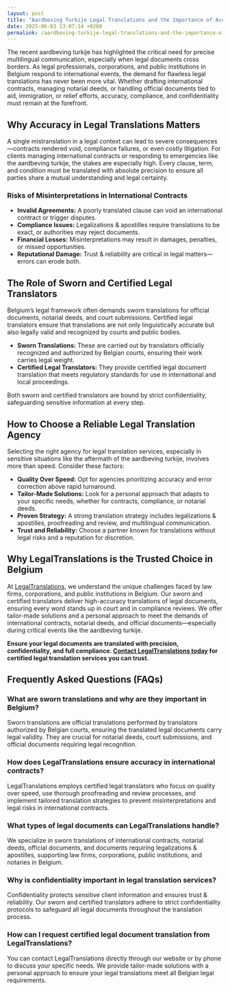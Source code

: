 ```yaml
---
layout: post
title: "Aardbeving Turkije Legal Translations and the Importance of Accuracy in Legal Documents"
date: 2025-06-03 13:07:14 +0200
permalink: /aardbeving-turkije-legal-translations-and-the-importance-of-accuracy-in-legal-documents/
---
```

The recent aardbeving turkije has highlighted the critical need for precise multilingual communication, especially when legal documents cross borders. As legal professionals, corporations, and public institutions in Belgium respond to international events, the demand for flawless legal translations has never been more vital. Whether drafting international contracts, managing notarial deeds, or handling official documents tied to aid, immigration, or relief efforts, accuracy, compliance, and confidentiality must remain at the forefront.

## Why Accuracy in Legal Translations Matters

A single mistranslation in a legal context can lead to severe consequences—contracts rendered void, compliance failures, or even costly litigation. For clients managing international contracts or responding to emergencies like the aardbeving turkije, the stakes are especially high. Every clause, term, and condition must be translated with absolute precision to ensure all parties share a mutual understanding and legal certainty.

### Risks of Misinterpretations in International Contracts

- **Invalid Agreements:** A poorly translated clause can void an international contract or trigger disputes.
- **Compliance Issues:** Legalizations & apostilles require translations to be exact, or authorities may reject documents.
- **Financial Losses:** Misinterpretations may result in damages, penalties, or missed opportunities.
- **Reputational Damage:** Trust & reliability are critical in legal matters—errors can erode both.

## The Role of Sworn and Certified Legal Translators

Belgium’s legal framework often demands sworn translations for official documents, notarial deeds, and court submissions. Certified legal translators ensure that translations are not only linguistically accurate but also legally valid and recognized by courts and public bodies.

- **Sworn Translations:** These are carried out by translators officially recognized and authorized by Belgian courts, ensuring their work carries legal weight.
- **Certified Legal Translators:** They provide certified legal document translation that meets regulatory standards for use in international and local proceedings.

Both sworn and certified translators are bound by strict confidentiality, safeguarding sensitive information at every step.

## How to Choose a Reliable Legal Translation Agency

Selecting the right agency for legal translation services, especially in sensitive situations like the aftermath of the aardbeving turkije, involves more than speed. Consider these factors:

- **Quality Over Speed:** Opt for agencies prioritizing accuracy and error correction above rapid turnaround.
- **Tailor-Made Solutions:** Look for a personal approach that adapts to your specific needs, whether for contracts, compliance, or notarial deeds.
- **Proven Strategy:** A strong translation strategy includes legalizations & apostilles, proofreading and review, and multilingual communication.
- **Trust and Reliability:** Choose a partner known for translations without legal risks and a reputation for discretion.

## Why LegalTranslations is the Trusted Choice in Belgium

At [LegalTranslations](https://www.legaltranslations.be/), we understand the unique challenges faced by law firms, corporations, and public institutions in Belgium. Our sworn and certified translators deliver high-accuracy translations of legal documents, ensuring every word stands up in court and in compliance reviews. We offer tailor-made solutions and a personal approach to meet the demands of international contracts, notarial deeds, and official documents—especially during critical events like the aardbeving turkije.

**Ensure your legal documents are translated with precision, confidentiality, and full compliance. [Contact LegalTranslations today](https://www.legaltranslations.be/) for certified legal translation services you can trust.**

## Frequently Asked Questions (FAQs)

### What are sworn translations and why are they important in Belgium?

Sworn translations are official translations performed by translators authorized by Belgian courts, ensuring the translated legal documents carry legal validity. They are crucial for notarial deeds, court submissions, and official documents requiring legal recognition.

### How does LegalTranslations ensure accuracy in international contracts?

LegalTranslations employs certified legal translators who focus on quality over speed, use thorough proofreading and review processes, and implement tailored translation strategies to prevent misinterpretations and legal risks in international contracts.

### What types of legal documents can LegalTranslations handle?

We specialize in sworn translations of international contracts, notarial deeds, official documents, and documents requiring legalizations & apostilles, supporting law firms, corporations, public institutions, and notaries in Belgium.

### Why is confidentiality important in legal translation services?

Confidentiality protects sensitive client information and ensures trust & reliability. Our sworn and certified translators adhere to strict confidentiality protocols to safeguard all legal documents throughout the translation process.

### How can I request certified legal document translation from LegalTranslations?

You can contact LegalTranslations directly through our website or by phone to discuss your specific needs. We provide tailor-made solutions with a personal approach to ensure your legal translations meet all Belgian legal requirements.

<script type="application/ld+json">
{
  "@context": "https://schema.org",
  "@type": "BlogPosting",
  "headline": "Aardbeving Turkije Legal Translations and the Importance of Accuracy in Legal Documents",
  "description": "LegalTranslations discusses the critical need for precise multilingual communication and certified legal translation services in Belgium, especially during international events like the aardbeving turkije.",
  "author": {
    "@type": "Person",
    "name": "LegalTranslations"
  },
  "publisher": {
    "@type": "Person",
    "name": "LegalTranslations"
  },
  "datePublished": "2024-06-01",
  "mainEntityOfPage": {
    "@type": "WebPage",
    "@id": "https://www.legaltranslations.be/blog/aardbeving-turkije-legal-translations-accuracy"
  },
  "keywords": "Sworn translations, Legal translations, Multilingual communication, International contracts, Notarial deeds, Official documents, Legalizations & apostilles, Proofreading and review, Translation strategy, Translation agency, Quality over speed, Tailor-made solutions, Personal approach, Trust & reliability, Translations without legal risks, Error correction, Misinterpretations in international contracts, legal translation services, certified legal translators, accurate legal document translation, Belgium",
  "articleBody": "The recent aardbeving turkije has highlighted the critical need for precise multilingual communication, especially when legal documents cross borders. As legal professionals, corporations, and public institutions in Belgium respond to international events, the demand for flawless legal translations has never been more vital. Whether drafting international contracts, managing notarial deeds, or handling official documents tied to aid, immigration, or relief efforts, accuracy, compliance, and confidentiality must remain at the forefront.\n\nA single mistranslation in a legal context can lead to severe consequences—contracts rendered void, compliance failures, or even costly litigation. For clients managing international contracts or responding to emergencies like the aardbeving turkije, the stakes are especially high. Every clause, term, and condition must be translated with absolute precision to ensure all parties share a mutual understanding and legal certainty.\n\nBelgium’s legal framework often demands sworn translations for official documents, notarial deeds, and court submissions. Certified legal translators ensure that translations are not only linguistically accurate but also legally valid and recognized by courts and public bodies.\n\nSelecting the right agency for legal translation services, especially in sensitive situations like the aftermath of the aardbeving turkije, involves more than speed. Consider these factors: quality over speed, tailor-made solutions, proven translation strategies, and trust and reliability.\n\nAt LegalTranslations, we understand the unique challenges faced by law firms, corporations, and public institutions in Belgium. Our sworn and certified translators deliver high-accuracy translations of legal documents, ensuring every word stands up in court and in compliance reviews."
}
</script>

<script type="application/ld+json">
{
  "@context": "https://schema.org",
  "@type": "FAQPage",
  "mainEntity": [
    {
      "@type": "Question",
      "name": "What are sworn translations and why are they important in Belgium?",
      "acceptedAnswer": {
        "@type": "Answer",
        "text": "Sworn translations are official translations performed by translators authorized by Belgian courts, ensuring the translated legal documents carry legal validity. They are crucial for notarial deeds, court submissions, and official documents requiring legal recognition."
      }
    },
    {
      "@type": "Question",
      "name": "How does LegalTranslations ensure accuracy in international contracts?",
      "acceptedAnswer": {
        "@type": "Answer",
        "text": "LegalTranslations employs certified legal translators who focus on quality over speed, use thorough proofreading and review processes, and implement tailored translation strategies to prevent misinterpretations and legal risks in international contracts."
      }
    },
    {
      "@type": "Question",
      "name": "What types of legal documents can LegalTranslations handle?",
      "acceptedAnswer": {
        "@type": "Answer",
        "text": "We specialize in sworn translations of international contracts, notarial deeds, official documents, and documents requiring legalizations & apostilles, supporting law firms, corporations, public institutions, and notaries in Belgium."
      }
    },
    {
      "@type": "Question",
      "name": "Why is confidentiality important in legal translation services?",
      "acceptedAnswer": {
        "@type": "Answer",
        "text": "Confidentiality protects sensitive client information and ensures trust & reliability. Our sworn and certified translators adhere to strict confidentiality protocols to safeguard all legal documents throughout the translation process."
      }
    },
    {
      "@type": "Question",
      "name": "How can I request certified legal document translation from LegalTranslations?",
      "acceptedAnswer": {
        "@type": "Answer",
        "text": "You can contact LegalTranslations directly through our website or by phone to discuss your specific needs. We provide tailor-made solutions with a personal approach to ensure your legal translations meet all Belgian legal requirements."
      }
    }
  ]
}
</script>